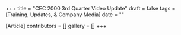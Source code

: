 +++
title = "CEC 2000 3rd Quarter Video Update"
draft = false
tags = [Training, Updates, & Company Media]
date = ""

[Article]
contributors = []
gallery = []
+++